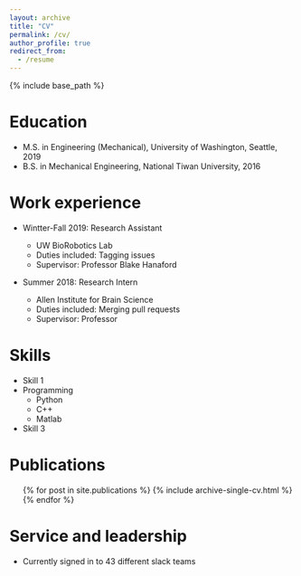 ```yaml
---
layout: archive
title: "CV"
permalink: /cv/
author_profile: true
redirect_from:
  - /resume
---
```


{% include base_path %}

Education
======
* M.S. in Engineering (Mechanical), University of Washington, Seattle, 2019
* B.S. in Mechanical Engineering, National Tiwan University, 2016

Work experience
======
* Wintter-Fall 2019: Research Assistant
  * UW BioRobotics Lab
  * Duties included: Tagging issues
  * Supervisor: Professor Blake Hanaford

* Summer 2018: Research Intern
  * Allen Institute for Brain Science
  * Duties included: Merging pull requests
  * Supervisor: Professor 
  
Skills
======
* Skill 1
* Programming
  * Python
  * C++
  * Matlab
* Skill 3

Publications
======
  <ul>{% for post in site.publications %}
    {% include archive-single-cv.html %}
  {% endfor %}</ul>
  
Service and leadership
======
* Currently signed in to 43 different slack teams
